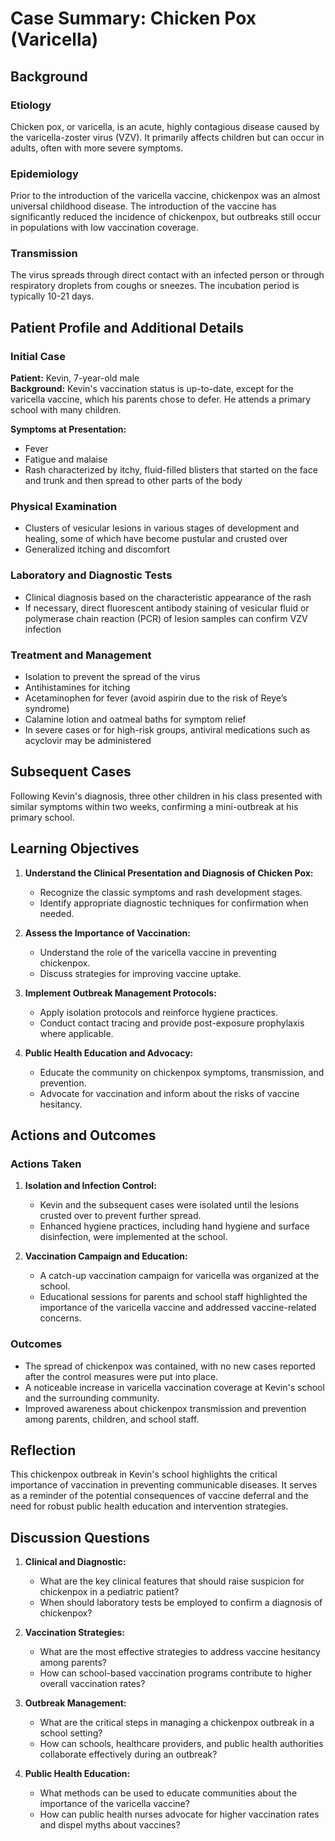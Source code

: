 # Case Summary: Chicken Pox (Varicella)

## Background

### Etiology
Chicken pox, or varicella, is an acute, highly contagious disease caused by the varicella-zoster virus (VZV). It primarily affects children but can occur in adults, often with more severe symptoms.

### Epidemiology
Prior to the introduction of the varicella vaccine, chickenpox was an almost universal childhood disease. The introduction of the vaccine has significantly reduced the incidence of chickenpox, but outbreaks still occur in populations with low vaccination coverage.

### Transmission
The virus spreads through direct contact with an infected person or through respiratory droplets from coughs or sneezes. The incubation period is typically 10-21 days.

## Patient Profile and Additional Details

### Initial Case

**Patient:** Kevin, 7-year-old male  
**Background:** Kevin's vaccination status is up-to-date, except for the varicella vaccine, which his parents chose to defer. He attends a primary school with many children.

**Symptoms at Presentation:**
- Fever
- Fatigue and malaise
- Rash characterized by itchy, fluid-filled blisters that started on the face and trunk and then spread to other parts of the body

### Physical Examination
- Clusters of vesicular lesions in various stages of development and healing, some of which have become pustular and crusted over
- Generalized itching and discomfort

### Laboratory and Diagnostic Tests
- Clinical diagnosis based on the characteristic appearance of the rash
- If necessary, direct fluorescent antibody staining of vesicular fluid or polymerase chain reaction (PCR) of lesion samples can confirm VZV infection

### Treatment and Management
- Isolation to prevent the spread of the virus
- Antihistamines for itching
- Acetaminophen for fever (avoid aspirin due to the risk of Reye’s syndrome)
- Calamine lotion and oatmeal baths for symptom relief
- In severe cases or for high-risk groups, antiviral medications such as acyclovir may be administered

## Subsequent Cases

Following Kevin's diagnosis, three other children in his class presented with similar symptoms within two weeks, confirming a mini-outbreak at his primary school.

## Learning Objectives

1. **Understand the Clinical Presentation and Diagnosis of Chicken Pox:**
   - Recognize the classic symptoms and rash development stages.
   - Identify appropriate diagnostic techniques for confirmation when needed.

2. **Assess the Importance of Vaccination:**
   - Understand the role of the varicella vaccine in preventing chickenpox.
   - Discuss strategies for improving vaccine uptake.

3. **Implement Outbreak Management Protocols:**
   - Apply isolation protocols and reinforce hygiene practices.
   - Conduct contact tracing and provide post-exposure prophylaxis where applicable.

4. **Public Health Education and Advocacy:**
   - Educate the community on chickenpox symptoms, transmission, and prevention.
   - Advocate for vaccination and inform about the risks of vaccine hesitancy.

## Actions and Outcomes

### Actions Taken
1. **Isolation and Infection Control:**
   - Kevin and the subsequent cases were isolated until the lesions crusted over to prevent further spread.
   - Enhanced hygiene practices, including hand hygiene and surface disinfection, were implemented at the school.

2. **Vaccination Campaign and Education:**
   - A catch-up vaccination campaign for varicella was organized at the school.
   - Educational sessions for parents and school staff highlighted the importance of the varicella vaccine and addressed vaccine-related concerns.

### Outcomes
- The spread of chickenpox was contained, with no new cases reported after the control measures were put into place.
- A noticeable increase in varicella vaccination coverage at Kevin's school and the surrounding community.
- Improved awareness about chickenpox transmission and prevention among parents, children, and school staff.

## Reflection

This chickenpox outbreak in Kevin's school highlights the critical importance of vaccination in preventing communicable diseases. It serves as a reminder of the potential consequences of vaccine deferral and the need for robust public health education and intervention strategies.

## Discussion Questions

1. **Clinical and Diagnostic:**
   - What are the key clinical features that should raise suspicion for chickenpox in a pediatric patient?
   - When should laboratory tests be employed to confirm a diagnosis of chickenpox?

2. **Vaccination Strategies:**
   - What are the most effective strategies to address vaccine hesitancy among parents?
   - How can school-based vaccination programs contribute to higher overall vaccination rates?

3. **Outbreak Management:**
   - What are the critical steps in managing a chickenpox outbreak in a school setting?
   - How can schools, healthcare providers, and public health authorities collaborate effectively during an outbreak?

4. **Public Health Education:**
   - What methods can be used to educate communities about the importance of the varicella vaccine?
   - How can public health nurses advocate for higher vaccination rates and dispel myths about vaccines?


